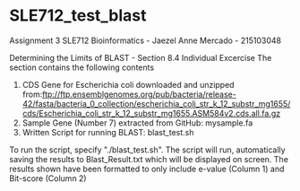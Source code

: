 # SLE712_test_blast
Assignment 3 SLE712 Bioinformatics - Jaezel Anne Mercado - 215103048

Determining the Limits of BLAST - Section 8.4 Individual Excercise
The section contains the following contents
1. CDS Gene for Escherichia coli downloaded and unzipped from:ftp://ftp.ensemblgenomes.org/pub/bacteria/release-42/fasta/bacteria_0_collection/escherichia_coli_str_k_12_substr_mg1655/cds/Escherichia_coli_str_k_12_substr_mg1655.ASM584v2.cds.all.fa.gz 
2. Sample Gene (Number 7) extracted from GitHub: mysample.fa
3. Written Script for running BLAST: blast_test.sh

To run the script, specify "./blast_test.sh". The script will run, automatically saving the results to Blast_Result.txt which will be displayed on screen.
The results shown have been formatted to only include e-value (Column 1) and Bit-score (Column 2)

